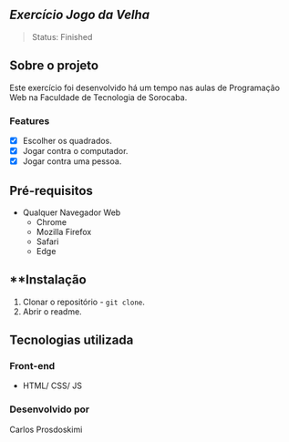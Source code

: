 ## _Exercício Jogo da Velha_

> Status: Finished

## Sobre o projeto

Este exercício foi desenvolvido há um tempo nas aulas de Programação Web na Faculdade de Tecnologia de Sorocaba.

### Features

- [x] Escolher os quadrados.
- [x] Jogar contra o computador.
- [x] Jogar contra uma pessoa.

## Pré-requisitos

- Qualquer Navegador Web
  - Chrome
  - Mozilla Firefox
  - Safari
  - Edge

## \*\*Instalação

1. Clonar o repositório - `git clone`.
2. Abrir o readme.

## Tecnologias utilizada

### Front-end

- HTML/ CSS/ JS

### Desenvolvido por

Carlos Prosdoskimi
